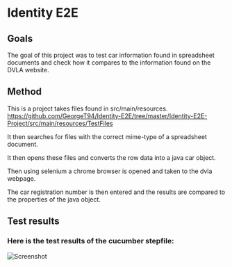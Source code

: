 # Identity E2E

## Goals
The goal of this project was to test car information found in spreadsheet documents and check how it compares to the information found on the DVLA website.

## Method
This is a project takes files found in src/main/resources. https://github.com/GeorgeT94/Identity-E2E/tree/master/Identity-E2E-Project/src/main/resources/TestFiles

It then searches for files with the correct mime-type of a spreadsheet document.

It then opens these files and converts the row data into a java car object.

Then using selenium a chrome browser is opened and taken to the dvla webpage.

The car registration number is then entered and the results are compared to the properties of the java object.

## Test results

### Here is the test results of the cucumber stepfile:

![Screenshot](https://imgur.com/LMaOkLZ.png)
